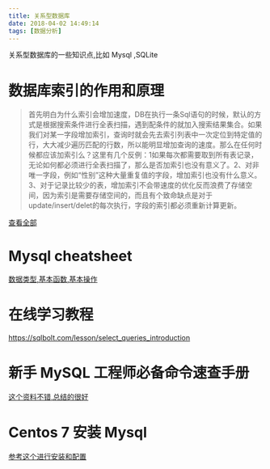 ```yaml
---
title: 关系型数据库
date: 2018-04-02 14:49:14
tags: [数据分析]
---
```


关系型数据库的一些知识点,比如 Mysql ,SQLite<!--more-->

# 数据库索引的作用和原理

> 首先明白为什么索引会增加速度，DB在执行一条Sql语句的时候，默认的方式是根据搜索条件进行全表扫描，遇到配条件的就加入搜索结果集合。如果我们对某一字段增加索引，查询时就会先去索引列表中一次定位到特定值的行，大大减少遍历匹配的行数，所以能明显增加查询的速度。那么在任何时候都应该加索引么？这里有几个反例：1如果每次都需要取到所有表记录，无论如何都必须进行全表扫描了，那么是否加索引也没有意义了。2、对非唯一字段，例如“性别”这种大量重复值的字段，增加索引也没有什么意义。3、对于记录比较少的表，增加索引不会带速度的优化反而浪费了存储空间，因为索引是需要存储空间的，而且有个致命缺点是对于update/insert/delet的每次执行，字段的索引都必须重新计算更新。

[查看全部](https://zhuanlan.zhihu.com/p/27862119)

# Mysql cheatsheet

[数据类型,基本函数,基本操作](http://cse.unl.edu/~sscott/ShowFiles/SQL/CheatSheet/SQLCheatSheet.html)

# 在线学习教程
https://sqlbolt.com/lesson/select_queries_introduction

# 新手 MySQL 工程师必备命令速查手册
[这个资料不错,总结的很好](https://mp.weixin.qq.com/s/87BoE2-0mW_3qALyNSpiTw)

# Centos 7 安装 Mysql

[参考这个进行安装和配置](https://www.cnblogs.com/starof/p/4680083.html)
